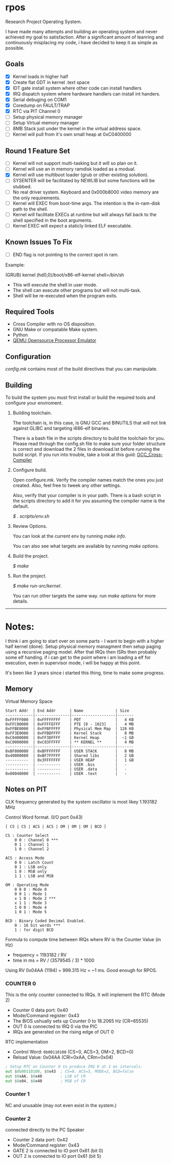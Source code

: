 # rpos

Research Project Operating System.

I have made many attempts and building an operating system and never achieved my goal to satisfaction. After a significant amount of leanring and continuously misplacing my code, i have decided to keep it as simple as possible.

## Goals

- [x] Kernel loads in higher half
- [x] Create flat GDT in kernel .text space
- [x] IDT gate install system where other code can install handlers
- [x] IRQ dispatch system where hardware handlers can install int handers.
- [x] Serial debuging on COM1
- [x] Coredump on FAULT/TRAP
- [x] RTC via PIT Channel 0
- [ ] Setup physical memory manager
- [ ] Setup Virtual memory manager
- [ ] 8MB Stack just under the kernel in the virtual address space.
- [ ] Kernel will pull from it's own small heap at 0xC0400000

## Round 1 Feature Set

- [ ] Kernel will not support multi-tasking but it will so plan on it.
- [ ] Kernel will use an in memory ramdisk loaded as a modual.
- [x] Kernel will use multiboot loader (grub or other existing solution).
- [ ] SYSENTER will be facilitated by NEWLIB but some functions will be stubbed.
- [ ] No real driver system. Keyboard and 0x000b8000 video memory are the only requirements.
- [ ] Kernel will EXEC from boot-time args. The intention is the in-ram-disk path to the shell.
- [ ] Kernel will facilitate EXECs at runtime but will always fall back to the shell specified in the boot arguments.
- [ ] Kernel EXEC will expect a staticly linked ELF executable.

## Known Issues To Fix
- [ ] END flag is not pointing to the correct spot in ram.
 
Example:

(GRUB) kernel (hd0,0)/boot/x86-elf-kernel shell=/bin/sh
* This will execute the shell in user mode. 
* The shell can execute other programs but will not multi-task.
* Shell will be re-executed when the program exits.
    

Required Tools
---

- Cross Compiler with no OS disposition.
- GNU Make or compatable Make system.
- Python
- [QEMU Opensource Processor Emulator](http://qemu.org)

Configuration
---

_config.mk_ contains most of the build directives that you can manipulate.

Building
---

To build the system you must first install or build the required tools and configure your enviroment.

1. Building toolchain.

    The toolchain is, in this case, is GNU GCC and BINUTILS that will not link against GLIBC and targeting i686-elf binaries.
    
    There is a bash file in the scripts directory to build the toolchain for you. Please read through the config.sh file to make sure your folder structure is correct and download the 2 files in download.lst before running the build script. If you run into trouble, take a look at this guid: [GCC_Cross-Compiler](http://wiki.osdev.org/GCC_Cross-Compiler)

2. Configure build.

    Open configure.mk. Verify the compiler names match the ones you just created. Also, feel free to tweek any other settings.
    
    Also, verify that your compiler is in your path. There is a bash script in the scripts directory to add it for you assuming the compiler name is the default.
    
    _$ . scripts/env.sh_
    
3. Review Options.

    You can look at the current env by running _make info_. 
    
    You can also see what targets are available by running _make options_.
    
4. Build the project.

    _$ make_
    
5. Run the project.

    _$ make run-src/kernel_.
    
    You can run other targets the same way. run _make options_ for more details.

---

# Notes: 

I think i am going to start over on some parts - I want to begin with a higher
half kernel (done). Setup physical memory managment then setup paging using a
recursive paging model. After that IRQs then ISRs then probably some elf
handing.  if i can get to the point where i am loading a elf for execution,
even in supervisor mode, i will be happy at this point.

It's been like 3 years since i started this thing, time to make some progress.


## Memory

Virtual Memory Space


```
Start Addr  | End Addr      | Name              | Size
------------|---------------|-------------------|-------
0xFFFFF000  | 0xFFFFFFFF    | PDT               |   4 KB
0xFFC00000  | 0xFFFFEFFF    | PTE [0 - 1023]    |   4 MB
0xFFBE0000  | 0xFFBFFFFF    | Physical Mem Map  | 128 KB
0xFF3E0000  | 0xFFBDFFFF    | Kernel Stack      |   8 MB
0xC0400000  | 0xFF3DFFFF    | Kernel Heap       |  ~1 GB
0xC0000000  | 0xC03FFFFF    | ** KERNEL **      |   4 MB
------------|---------------|-------------------|-------
0xBF800000  | 0xBFFFFFFF    | USER STACK        |   8 MB
0x40000000  | 0xBF7FFFFF    | Shared libs       |   2 GB
----------  | 0x3FFFFFFF    | USER HEAP         |   1 GB
----------  | ----------    | USER .bss         |   -
----------  | ----------    | USER .data        |   -
0x08048000  | ----------    | USER .text        |   -
``` 

## Notes on PIT

CLK frequency generated by the system oscillator is most likey 1.193182 MHz

Control Word format. (I/O port 0x43)

```
[ CS | CS | ACS | ACS | OM | OM | OM | BCD ]

CS : Counter Select
    0 0 : Channel 0 ***
    0 1 : Channel 1
    1 0 : Channel 2

ACS : Access Mode
    0 0 : Latch Count
    0 1 : LSB only
    1 0 : MSB only
    1 1 : LSB and MSB
    
OM : Operating Mode
    0 0 0 : Mode 0
    0 0 1 : Mode 1
    x 1 0 : Mode 2 ***
    x 1 1 : Mode 3
    1 0 0 : Mode 4
    1 0 1 : Mode 5

BCD : Binary Coded Decimal Enabled.
    0 : 16 bit words ***
    1 : for digit BCD
```

Formula to compute time between IRQs where RV is the Counter Value (in Hz)

- frequency = 1193182 / RV
- time in ms = RV / (3579545 / 3) * 1000

Using RV 0x04AA (1194) = 999.315 Hz = ~1 ms. Good enough for RPOS.

### COUNTER 0

This is the only counter connected to IRQs. It will implement the RTC (Mode 2)

- Counter 0 data port: 0x40
- Mode/Command  register: 0x43
- The BIOS ushually sets up Counter 0 to 18.2065 Hz (CR=65535)
- OUT 0 is connected to IRQ 0 via the PIC
- IRQs are generated on the rising edge of OUT 0

RTC implementation 

- Control Word: `0b00110100` (CS=0, ACS=3, OM=2, BCD=0)
- Reload Value: 0x04AA (CRl=0xAA, CRm=0x04)

```asm
; Setup RTC on Counter 0 to produce IRQ 0 at 1 ms intervals.
out $0b00110100, $0x43  ; CS=0, ACS=3, MODE=2, BCD=false
out $0xAA, $0x40        ; LSB of CR
out $0x04, $0x40        ; MSB of CR
```

### Counter 1 

NC and unusable (may not even exist in the system.)

### Counter 2 

connected directly to the PC Speaker

- Counter 2 data port: 0x42
- Mode/Command  register: 0x43
- GATE 2 is connected to IO port 0x61 (bit 0)
- OUT 2 is connected to IO port 0x61 (bit 5)
